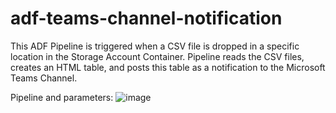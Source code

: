 # adf-teams-channel-notification

This ADF Pipeline is triggered when a CSV file is dropped in a specific location in the Storage Account Container. Pipeline reads the CSV files, creates an HTML table, and posts this table as a notification to the Microsoft Teams Channel.

Pipeline and parameters:
![image](https://github.com/manjunathg88/adf-teams-channel-notification/assets/5434407/30fb2002-fa4b-4488-8a50-b2e084378db6)
